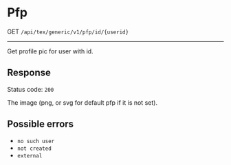 # Pfp

GET `/api/tex/generic/v1/pfp/id/{userid}`

---

Get profile pic for user with id.

## Response

Status code: `200`

The image (png, or svg for default pfp if it is not set).

## Possible errors

- `no such user`
- `not created`
- `external`

